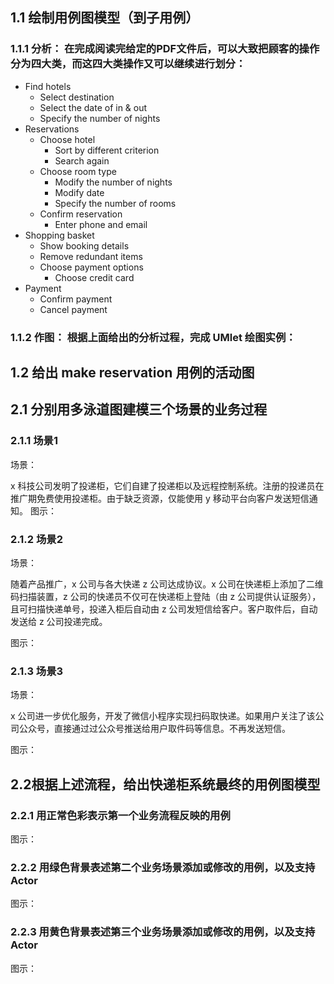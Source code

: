 ## 1.1 绘制用例图模型（到子用例）

### 1.1.1 分析： 在完成阅读完给定的PDF文件后，可以大致把顾客的操作分为四大类，而这四大类操作又可以继续进行划分：

- Find hotels
    - Select destination
    - Select the date of in & out
    - Specify the number of nights
- Reservations
    - Choose hotel
        - Sort by different criterion
        - Search again
    - Choose room type
        - Modify the number of nights
        - Modify date
        - Specify the number of rooms
    - Confirm reservation
        - Enter phone and email
- Shopping basket
    - Show booking details
    - Remove redundant items
    - Choose payment options
        - Choose credit card
- Payment
    - Confirm payment
    - Cancel payment

### 1.1.2 作图： 根据上面给出的分析过程，完成 UMlet 绘图实例：


## 1.2 给出 make reservation 用例的活动图

## 2.1 分别用多泳道图建模三个场景的业务过程

### 2.1.1 场景1

场景：

x 科技公司发明了投递柜，它们自建了投递柜以及远程控制系统。注册的投递员在推广期免费使用投递柜。由于缺乏资源，仅能使用 y 移动平台向客户发送短信通知。 图示：

### 2.1.2 场景2

场景：

随着产品推广，x 公司与各大快递 z 公司达成协议。x 公司在快递柜上添加了二维码扫描装置，z 公司的快递员不仅可在快递柜上登陆（由 z 公司提供认证服务）， 且可扫描快递单号，投递入柜后自动由 z 公司发短信给客户。客户取件后，自动发送给 z 公司投递完成。

图示：

### 2.1.3 场景3

场景：

x 公司进一步优化服务，开发了微信小程序实现扫码取快递。如果用户关注了该公司公众号，直接通过过公众号推送给用户取件码等信息。不再发送短信。

图示：

## 2.2根据上述流程，给出快递柜系统最终的用例图模型

### 2.2.1 用正常色彩表示第一个业务流程反映的用例

图示：

### 2.2.2 用绿色背景表述第二个业务场景添加或修改的用例，以及支持 Actor

图示：

### 2.2.3 用黄色背景表述第三个业务场景添加或修改的用例，以及支持 Actor

图示：
